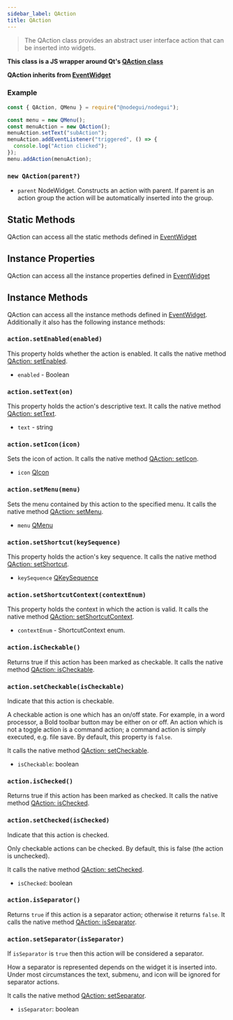 ```yaml
---
sidebar_label: QAction
title: QAction
---
```


> The QAction class provides an abstract user interface action that can be inserted into widgets.

**This class is a JS wrapper around Qt's [QAction class](https://doc.qt.io/qt-5/qaction.html)**

**QAction inherits from [EventWidget](api/EventWidget.md)**

### Example

```javascript
const { QAction, QMenu } = require("@nodegui/nodegui");

const menu = new QMenu();
const menuAction = new QAction();
menuAction.setText("subAction");
menuAction.addEventListener("triggered", () => {
  console.log("Action clicked");
});
menu.addAction(menuAction);
```

### `new QAction(parent?)`

- `parent` NodeWidget. Constructs an action with parent. If parent is an action group the action will be automatically inserted into the group.

## Static Methods

QAction can access all the static methods defined in [EventWidget](api/EventWidget.md)

## Instance Properties

QAction can access all the instance properties defined in [EventWidget](api/EventWidget.md)

## Instance Methods

QAction can access all the instance methods defined in [EventWidget](api/EventWidget.md). Additionally it also has the following instance methods:

### `action.setEnabled(enabled)`

This property holds whether the action is enabled. It calls the native method [QAction: setEnabled](https://doc.qt.io/qt-5/qaction.html#enabled-prop).

- `enabled` - Boolean

### `action.setText(on)`

This property holds the action's descriptive text. It calls the native method [QAction: setText](https://doc.qt.io/qt-5/qaction.html#text-prop).

- `text` - string

### `action.setIcon(icon)`

Sets the icon of action. It calls the native method [QAction: setIcon](https://doc.qt.io/qt-5/qaction.html#icon-prop).

- `icon` [QIcon](api/QIcon.md)

### `action.setMenu(menu)`

Sets the menu contained by this action to the specified menu. It calls the native method [QAction: setMenu](https://doc.qt.io/qt-5/qaction.html#setMenu).

- `menu` [QMenu](api/QMenu.md)

### `action.setShortcut(keySequence)`

This property holds the action's key sequence. It calls the native method [QAction: setShortcut](https://doc.qt.io/qt-5/qaction.html#shortcut-prop).

- `keySequence` [QKeySequence](api/QKeySequence.md)

### `action.setShortcutContext(contextEnum)`

This property holds the context in which the action is valid. It calls the native method [QAction: setShortcutContext](https://doc.qt.io/qt-5/qaction.html#shortcutContext-prop).

- `contextEnum` - ShortcutContext enum.

### `action.isCheckable()`

Returns true if this action has been marked as checkable. It calls the native method [QAction: isCheckable](https://doc.qt.io/qt-5/qaction.html#checkable-prop).

### `action.setCheckable(isCheckable)`

Indicate that this action is checkable.

A checkable action is one which has an on/off state. For example, in a word processor, a Bold toolbar button may be either on or off. An action which is not a toggle action is a command action; a command action is simply executed, e.g. file save. By default, this property is `false`.


It calls the native method [QAction: setCheckable](https://doc.qt.io/qt-5/qaction.html#checkable-prop).

- `isCheckable`: boolean

### `action.isChecked()`

Returns true if this action has been marked as checked. It calls the native method [QAction: isChecked](https://doc.qt.io/qt-5/qaction.html#checked-prop).

### `action.setChecked(isChecked)`

Indicate that this action is checked.

Only checkable actions can be checked. By default, this is false (the action is unchecked).

It calls the native method [QAction: setChecked](https://doc.qt.io/qt-5/qaction.html#checkable-prop).

- `isChecked`: boolean

### `action.isSeparator()`

Returns `true` if this action is a separator action; otherwise it returns `false`. It calls the native method [QAction: isSeparator](https://doc.qt.io/qt-5/qaction.html#isSeparator).

### `action.setSeparator(isSeparator)`

If `isSeparator` is `true` then this action will be considered a separator.

How a separator is represented depends on the widget it is inserted into. Under most circumstances the text, submenu, and icon will be ignored for separator actions.

It calls the native method [QAction: setSeparator](https://doc.qt.io/qt-5/qaction.html#setSeparator).

- `isSeparator`: boolean
